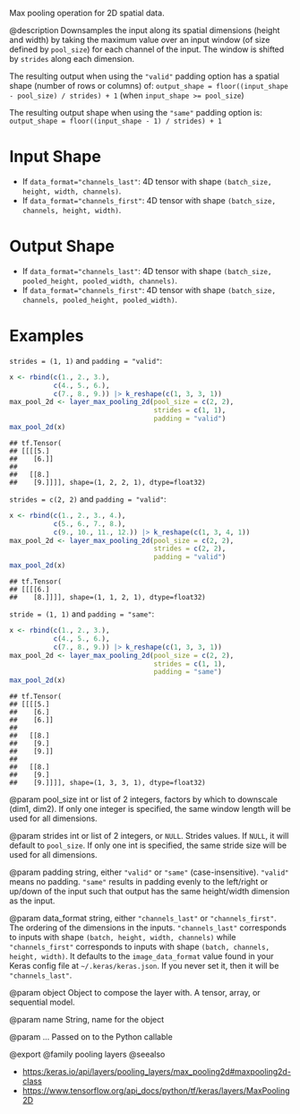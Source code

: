 Max pooling operation for 2D spatial data.

@description
Downsamples the input along its spatial dimensions (height and width)
by taking the maximum value over an input window
(of size defined by `pool_size`) for each channel of the input.
The window is shifted by `strides` along each dimension.

The resulting output when using the `"valid"` padding option has a spatial
shape (number of rows or columns) of:
`output_shape = floor((input_shape - pool_size) / strides) + 1`
(when `input_shape >= pool_size`)

The resulting output shape when using the `"same"` padding option is:
`output_shape = floor((input_shape - 1) / strides) + 1`

# Input Shape
- If `data_format="channels_last"`:
    4D tensor with shape `(batch_size, height, width, channels)`.
- If `data_format="channels_first"`:
    4D tensor with shape `(batch_size, channels, height, width)`.

# Output Shape
- If `data_format="channels_last"`:
    4D tensor with shape
    `(batch_size, pooled_height, pooled_width, channels)`.
- If `data_format="channels_first"`:
    4D tensor with shape
    `(batch_size, channels, pooled_height, pooled_width)`.

# Examples
`strides = (1, 1)` and `padding = "valid"`:


```r
x <- rbind(c(1., 2., 3.),
           c(4., 5., 6.),
           c(7., 8., 9.)) |> k_reshape(c(1, 3, 3, 1))
max_pool_2d <- layer_max_pooling_2d(pool_size = c(2, 2),
                                    strides = c(1, 1),
                                    padding = "valid")
max_pool_2d(x)
```

```
## tf.Tensor(
## [[[[5.]
##    [6.]]
##
##   [[8.]
##    [9.]]]], shape=(1, 2, 2, 1), dtype=float32)
```

`strides = c(2, 2)` and `padding = "valid"`:


```r
x <- rbind(c(1., 2., 3., 4.),
           c(5., 6., 7., 8.),
           c(9., 10., 11., 12.)) |> k_reshape(c(1, 3, 4, 1))
max_pool_2d <- layer_max_pooling_2d(pool_size = c(2, 2),
                                    strides = c(2, 2),
                                    padding = "valid")
max_pool_2d(x)
```

```
## tf.Tensor(
## [[[[6.]
##    [8.]]]], shape=(1, 1, 2, 1), dtype=float32)
```

`stride = (1, 1)` and `padding = "same"`:


```r
x <- rbind(c(1., 2., 3.),
           c(4., 5., 6.),
           c(7., 8., 9.)) |> k_reshape(c(1, 3, 3, 1))
max_pool_2d <- layer_max_pooling_2d(pool_size = c(2, 2),
                                    strides = c(1, 1),
                                    padding = "same")
max_pool_2d(x)
```

```
## tf.Tensor(
## [[[[5.]
##    [6.]
##    [6.]]
##
##   [[8.]
##    [9.]
##    [9.]]
##
##   [[8.]
##    [9.]
##    [9.]]]], shape=(1, 3, 3, 1), dtype=float32)
```

@param pool_size
int or list of 2 integers, factors by which to downscale
(dim1, dim2). If only one integer is specified, the same
window length will be used for all dimensions.

@param strides
int or list of 2 integers, or `NULL`. Strides values. If `NULL`,
it will default to `pool_size`. If only one int is specified, the
same stride size will be used for all dimensions.

@param padding
string, either `"valid"` or `"same"` (case-insensitive).
`"valid"` means no padding. `"same"` results in padding evenly to
the left/right or up/down of the input such that output has the same
height/width dimension as the input.

@param data_format
string, either `"channels_last"` or `"channels_first"`.
The ordering of the dimensions in the inputs. `"channels_last"`
corresponds to inputs with shape `(batch, height, width, channels)`
while `"channels_first"` corresponds to inputs with shape
`(batch, channels, height, width)`. It defaults to the
`image_data_format` value found in your Keras config file at
`~/.keras/keras.json`. If you never set it, then it will be
`"channels_last"`.

@param object
Object to compose the layer with. A tensor, array, or sequential model.

@param name
String, name for the object

@param ...
Passed on to the Python callable

@export
@family pooling layers
@seealso
+ <https:/keras.io/api/layers/pooling_layers/max_pooling2d#maxpooling2d-class>
+ <https://www.tensorflow.org/api_docs/python/tf/keras/layers/MaxPooling2D>

